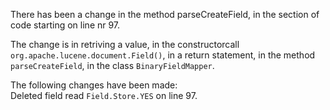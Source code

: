 There has been a change in the method parseCreateField, in the section of code starting on line nr 97.
  
The change is in retriving a value, in the constructorcall ```org.apache.lucene.document.Field()```, in a return statement, in the method ```parseCreateField```, in the class ```BinaryFieldMapper```.
  
The following changes have been made:  
Deleted field read ```Field.Store.YES``` on line 97.  
